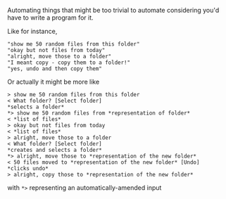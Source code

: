 
Automating things that might be too trivial to automate considering you'd have to write a program for it.

Like for instance,

	"show me 50 random files from this folder"
	"okay but not files from today"
	"alright, move those to a folder"
	"I meant copy - copy them to a folder!"
	"yes, undo and then copy them"

Or actually it might be more like

	> show me 50 random files from this folder
	< What folder? [Select folder]
	*selects a folder*
	*> show me 50 random files from *representation of folder*
	< *list of files*
	> okay but not files from today
	< *list of files*
	> alright, move those to a folder
	< What folder? [Select folder]
	*creates and selects a folder*
	*> alright, move those to *representation of the new folder*
	< 50 files moved to *representation of the new folder* [Undo]
	*clicks undo*
	> alright, copy those to *representation of the new folder*

with `*>` representing an automatically-amended input
